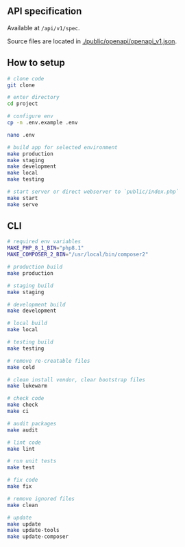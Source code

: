 ## API specification

Available at `/api/v1/spec`.

Source files are located in [./public/openapi/openapi_v1.json](./public/openapi/openapi_v1.json).

## How to setup

```sh
# clone code
git clone

# enter directory
cd project

# configure env
cp -n .env.example .env

nano .env

# build app for selected environment
make production
make staging
make development
make local
make testing

# start server or direct webserver to `public/index.php`
make start
make serve
```

## CLI

```sh
# required env variables
MAKE_PHP_8_1_BIN="php8.1"
MAKE_COMPOSER_2_BIN="/usr/local/bin/composer2"

# production build
make production

# staging build
make staging

# development build
make development

# local build
make local

# testing build
make testing

# remove re-creatable files
make cold

# clean install vendor, clear bootstrap files
make lukewarm

# check code
make check
make ci

# audit packages
make audit

# lint code
make lint

# run unit tests
make test

# fix code
make fix

# remove ignored files
make clean

# update
make update
make update-tools
make update-composer
```
